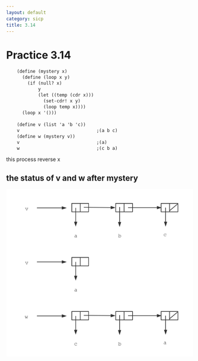 ```yaml
---
layout: default
category: sicp
title: 3.14
---
```


# Practice 3.14

		(define (mystery x)
		  (define (loop x y)
		    (if (null? x)
		        y
		        (let ((temp (cdr x)))
		          (set-cdr! x y)
		          (loop temp x))))
		  (loop x '()))

		(define v (list 'a 'b 'c))
		v                             ;(a b c)
		(define w (mystery v))
		v                             ;(a)
		w                             ;(c b a)

this process reverse x

## the status of v and w after mystery

![image](/static/images/3.14_1.png)